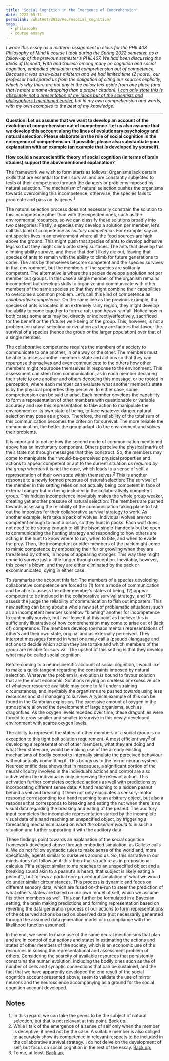 ```yaml
---
title: 'Social Cognition in the Emergence of Comprehension'
date: 2222-05-11
permalink: /whatnot/2022/neurosocial_cognition/
tags:
  - philosophy
  - course essays
---
```


*I wrote this essay as a midterm assignment in class for the PHIL408 Philosophy of Mind II course I took during the Spring 2022 semester, as a follow-up of the previous semester's PHIL407. We had been discussing the ideas of Dennett, Frith and Gallese among many on cognition and social cognition, embodied simulation and comprehension out of competence. Because it was an in-class midterm and we had limited time (2 hours), our professor had spared us from the obligation of citing our sources explicitly, which is why there are not any in the below text aside from one place (and that is more a name-dropping than a proper citation). <ins>I can only state this is absolutely not a presentation of my ideas but of the scientists and philosophers I mentioned earlier,</ins> but in my own comprehension and words, with my own examples to the best of my knowledge.*

---

**Question: Let us assume that we want to develop an account of the evolution of comprehension out of competence. Let us also assume that we develop this account along the lines of evolutionary psychology and natural selection. Please elaborate on the role of social cognition in the emergence of comprehension. If possible, please also substantiate your explanation with an example (an example that is developed by yourself).**

**How could a neuroscientific theory of social cognition (in terms of brain studies) support the abovementioned explanation?**

The framework we wish to form starts as follows: Organisms lack certain skills that are essential for their survival and are constantly subjected to tests of their competence through the dangers or problems imposed by natural selection. The mechanism of natural selection pushes the organisms towards overcoming this incompetence, otherwise, the species fails to procreate and pass on its genes.<sup><a id="footnotemark1" href="/whatnot/2022/neurosocial_cognition/#footnotetext1">1</a></sup>

The natural selection process does not necessarily constrain the solution to this incompetence other than with the expected ones, such as the environmental resources, so we can classify these solutions broadly into two categories: Firstly, a species may develop a solution per member, let’s call this kind of competence as _solitary competence_. For example, say an ant species lives in an environment where all the food sources are high above the ground. This might push that species of ants to develop adhesive legs so that they might climb onto steep surfaces. The ants that develop this climbing ability survive, and those that don’t likely die out, leaving that species of ants to remain with the ability to climb for future generations to come. The ants by themselves become competent and the species survives in that environment, but the members of the species are solitarily competent. The alternative is where the species develops a solution not per member but groups. In this case a single member of the organism remains incompetent but develops skills to organize and communicate with other members of the same species so that they might combine their capabilities to overcome a common problem. Let’s call this kind of competence as _collaborative competence_. On the same line as the previous example, if a species of ants is located in an extremely rainy region, they might develop the ability to come together to form a raft upon heavy rainfall. Notice how in both cases some ants may be, directly or indirectly/effectively, sacrificed for the benefit or the (future) well-being of the group. This, however, is not a problem for natural selection or evolution as they are factors that favour the survival of a species (hence the group or the larger population) over that of a single member.

The collaborative competence requires the members of a society to communicate to one another, in one way or the other. The members must be able to assess another member’s state and actions so that they can repurpose themselves and even communicate to the others how other members might repurpose themselves in response to the environment. This assessment can stem from communication, as in each member declaring their state to one another and others decoding this message, or be rooted in perception, where each member can evaluate what another member’s state is by the physical properties they perceive. In either case, some comprehension can be said to arise. Each member develops the capability to form a representation of other members with questionable or variable accuracy and use this representation to take action to manipulate the environment or its own state of being, to face whatever danger natural selection may pose as a group. Therefore, the reliability of the total sum of this communication becomes the criterion for survival: The more reliable the communication, the better the group adapts to the environment and solves their problems.

It is important to notice how the second mode of communication mentioned above has an involuntary component. Others perceive the physical marks of their state not through messages that they construct. So, the members may come to manipulate their would-be-perceived physical properties and actions to appear competent or apt to the current situation _as required by the group_ whereas it is not the case, which leads to a sense of self, a representation of their own state within themselves.<sup><a id="footnotemark2" href="/whatnot/2022/neurosocial_cognition/#footnotetext2">2</a></sup> This is another response to a newly formed pressure of natural selection: The survival of the member in this setting relies on not actually being competent in face of external danger but on being included in the collaboratively competent group. This hidden incompetence inevitably makes the whole group weaker, creating yet another pressure of natural selection: The members are pushed towards assessing the reliability of the communication taking place to fish out the imposters for their collaborative survival strategy to work. As another example, let’s take a pack of wolves. Individual wolves are not competent enough to hunt a bison, so they hunt in packs. Each wolf does not need to be strong enough to kill the bison single-handedly but be open to communicating the hunting strategy and responding to how others are acting in the hunt to know where to run, when to bite, and when to evade the prey. Then, the incompetent or older members of the pack might come to mimic competence by embossing their fur or growling when they are threatened by others, in hopes of appearing stronger. This way they might come to survive just a little longer through deception. Inevitably, however, this cover is blown, and they are either eliminated by the pack or excommunicated, dying in either case.

To summarize the account this far: The members of a species developing collaborative competence are forced to (1) form a mode of communication and be able to assess the other member’s states of being, (2) appear competent to be included in the collaborative survival strategy, and (3) assess the judge the reliability of communication to fish out imposters. This new setting can bring about a whole new set of problematic situations, such as an incompetent member somehow “blaming” another for incompetence to continually survive, but I will leave it at this point as I believe this is sufficiently illustrative of how comprehension may come to arise out of (lack of) competence. The members develop (perhaps mental) representations of other’s and their own state, original and as externally perceived. They interpret messages formed in what one may call a (pseudo-)language and actions to decide which action they are to take and which members of the group are reliable for survival. The upshot of this setting is that they develop what may be called social cognition.

Before coming to a neuroscientific account of social cognition, I would like to make a quick tangent regarding the constraints imposed by natural selection. Whatever the problem is, evolution is bound to favour solution that are the most economic. Solutions relying on careless or excessive use of whatever resource available may come to fail under straining circumstances, and inevitably the organisms are pushed towards using less resources and still managing to survive. A typical example of this can be found in the Cambrian explosion. The excessive amount of oxygen in the atmosphere allowed the development of large organisms, such as dragonflies. As the oxygen levels receded over time, these dragonflies were forced to grow smaller and smaller to survive in this newly-developed environment with scarce oxygen levels.

The ability to represent the states of other members of a social group is no exception to this tight belt solution requirement. A most efficient way<sup><a id="footnotemark3" href="/whatnot/2022/neurosocial_cognition/#footnotetext3">3</a></sup> of developing a representation of other members, what they are doing and what their states are, would be making use of the already existing mechanisms of bodily control to internally simulate the perceived behaviour without actually committing it. This brings us to the mirror neuron system. Neuroscientific data shows that in macaques, a significant portion of the neural circuitry involved in the individual’s actions and control are also active when the individual is only perceiving the relevant action. This activation further completes occluded actions as well with predictions by incorporating different sense data: A hand reaching to a hidden peanut behind a veil and breaking it there not only elucidates a sensory-motor response corresponding to a hand reaching to an arbitrary object, but also a response that corresponds to breaking and eating the nut when there is no visual data regarding the breaking and eating of the peanut. The auditory input completes the incomplete representation started by the incomplete visual data of a hand reaching an unspecified object, by triggering a forecasting mechanism based on _what the observer would to_ in such a situation and further supporting it with the auditory data.

These findings point towards an explanation of the social cognition framework developed above through embodied simulation, as Gallese calls it. We do not follow syntactic rules to make sense of the world and, more specifically, agents similar to ourselves around us. So, this narrative in our minds does not follow an if-this-then-that structure as in propositional calculus (“If a subject similar to me reaches to an unspecified object and a breaking sound akin to a peanut’s is heard, that subject is likely eating a peanut”), but follows a partial non-procedural simulation of what we would do under similar circumstances. This process is dynamic and feeds on different sensory data, which are fused on-the-run to steer the prediction of what other’s states are based on our own model of self, which we assume fits other members as well. This can further be formulated in a Bayesian setting, the brain making predictions and forming representation based on reverting the data generation process of our actions to form representations of the observed actions based on observed data (not necessarily generated through the assumed data generation model or in compliance with the likelihood function assumed).

In the end, we seem to make use of the same neural mechanisms that plan and are in control of our actions and states in estimating the actions and states of other members of the society, which is an economic use of the resources in solving the representational and assessment problem of others. Considering the scarcity of available resources that persistently constrains the human evolution, including the bodily ones such as the of number of cells and synaptic connections that can be sustained, and the fact that we have apparently developed the end result of the social cognition account presented above, seem to validate the use of mirror neurons and the neuroscience accompanying as a ground for the social cognition account developed.

## Notes

1. <a id="footnotetext1"></a> In this regard, we can take the _genes_ to be the subject of natural selection, but that is not relevant at this point. [Back up.](/whatnot/2022/neurosocial_cognition/#footnotemark1)
2. <a id="footnotetext2"></a> While I talk of the emergence of a sense of self only when the member is deceptive, it need not be the case. A suitable member is also obliged to accurately show its competence in relevant respects to be included in the collaborative survival strategy. I do not delve on the development of self, but focus on social cognition in the rest of the essay. [Back up.](/whatnot/2022/neurosocial_cognition/#footnotemark2)
3. <a id="footnotetext3"></a> To me, at least. [Back up.](/whatnot/2022/neurosocial_cognition/#footnotemark3)